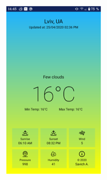<img src="https://github.com/AndriySavic/ANDROID_LAB/blob/master/lab3/Screenshot/Screenshot_20200425-144519.png" width="250">
